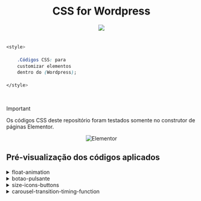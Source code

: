 <div align="center">
    <h1>CSS for Wordpress</h1>
    <a href="https://skillicons.dev">
    <img src="https://skillicons.dev/icons?i=css,wordpress" />
    </a>
</div>   

<br>

```CSS
<style>

    .Códigos CSS: para 
    customizar elementos 
    dentro do (Wordpress);

</style>
``` 

<br>

> [!IMPORTANT]
> Os códigos CSS deste repositório foram testados somente no construtor de páginas Elementor.   

<div align="center">

![Elementor](https://img.shields.io/badge/Elementor-92003B.svg?style=for-the-badge&logo=Elementor&logoColor=white)

</div>

## Pré-visualização dos códigos aplicados

<details>
<summary>float-animation</summary>

![float-animation](https://raw.githubusercontent.com/walterowisk/CSS-for-Wordpress/main/preview-img/float-animation.gif)
</details>

<details>
<summary>botao-pulsante</summary>

![button-pulse-effect](https://raw.githubusercontent.com/walterowisk/CSS-for-Wordpress/main/preview-img/button-pulse-effect.gif)
</details>

<details>
<summary>size-icons-buttons</summary>

![size-icons-buttons](https://raw.githubusercontent.com/walterowisk/CSS-for-Wordpress/main/preview-img/size-icons-buttons.png)
</details>

<details>
<summary>carousel-transition-timing-function</summary>

![carousel-transition-timing-function](https://raw.githubusercontent.com/walterowisk/CSS-for-Wordpress/main/preview-img/carousel-transition-timing-function.gif)
</details>